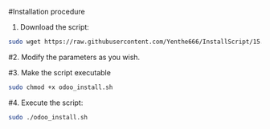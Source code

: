 
#Installation procedure
1. Download the script:
```sh
sudo wget https://raw.githubusercontent.com/Yenthe666/InstallScript/15.0/odoo_install.sh
```
#2. Modify the parameters as you wish.

#3. Make the script executable
```sh
sudo chmod +x odoo_install.sh
```
#4. Execute the script:
```sh
sudo ./odoo_install.sh
```
